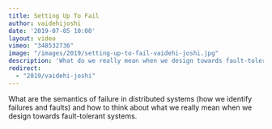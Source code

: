 ```yaml
---
title: Setting Up To Fail
author: vaidehijoshi
date: '2019-07-05 10:00'
layout: video
vimeo: "348532736"
image: "/images/2019/setting-up-to-fail-vaidehi-joshi.jpg"
description: 'What do we really mean when we design towards fault-tolerant systems'
redirect:
  - "2019/vaidehi-joshi"
---
```


What are the semantics of failure in distributed systems (how we identify failures and faults) and how to think about what we really mean when we design towards fault-tolerant systems.
